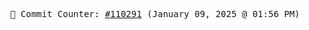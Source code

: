 <p align="center">
    <samp>
        📮 Commit Counter: <a href="https://github.com/Javascript-void0/Javascript-void0/commits/main">#110291</a> (January 09, 2025 @ 01:56 PM)
    </samp>
</p>